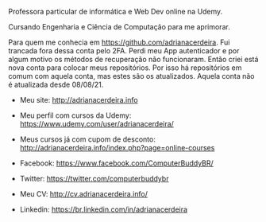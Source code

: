 Professora particular de informática e Web Dev online na Udemy. 

Cursando Engenharia e Ciência de Computação para me aprimorar.

Para quem me conhecia em https://github.com/adrianacerdeira. Fui trancada fora dessa conta pelo 2FA. Perdi meu App autenticador e por algum motivo os métodos de recuperação não funcionaram. Então criei está nova conta para colocar meus repositórios. Por isso há repositórios em comum com aquela conta, mas estes são os atualizados. Aquela conta não é atualizada desde 08/08/21.

- Meu site: http://adrianacerdeira.info

- Meu perfil com cursos da Udemy: https://www.udemy.com/user/adrianacerdeira/
- Meus cursos já com cupom de desconto: http://adrianacerdeira.info/index.php?page=online-courses
- Facebook: https://www.facebook.com/ComputerBuddyBR/
- Twitter: https://twitter.com/computerbuddybr
- Meu CV: http://cv.adrianacerdeira.info/
- Linkedin: https://br.linkedin.com/in/adrianacerdeira

<!---
computerbuddybr/computerbuddybr is a ✨ special ✨ repository because its `README.md` (this file) appears on your GitHub profile.
You can click the Preview link to take a look at your changes.
--->

